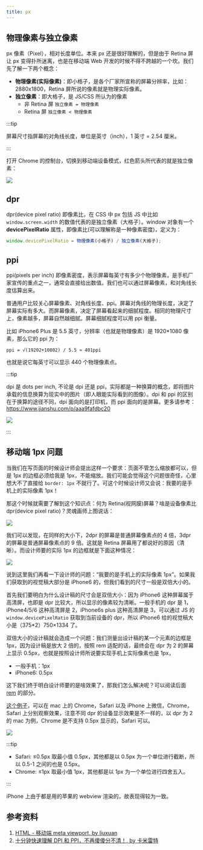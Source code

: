 ```yaml
---
title: px
---
```


## 物理像素与独立像素

px 像素（Pixel），相对长度单位。本来 px 还是很好理解的，但是由于 Retina 屏让 px 变得扑所迷离，也是在移动端 Web 开发的时候不得不跨越的一个坎。我们先了解一下两个概念：

- **物理像素(实际像素)**：即小格子，是各个厂家所宣称的屏幕分辨率，比如：2880x1800，Retina 屏所说的像素就是物理实际像素。
- **独立像素**：即大格子，是 JS/CSS 所认为的像素
  - 非 Retina 屏 `独立像素 = 物理像素`
  - Retina 屏 `独立像素 < 物理像素`

:::tip

屏幕尺寸指屏幕的对角线长度，单位是英寸（inch），1 英寸 = 2.54 厘米。

:::

打开 Chrome 的控制台，切换到移动端设备模式，红色箭头所代表的就是独立像素：

<Img w="500" src='https://cosmos-x.oss-cn-hangzhou.aliyuncs.com/Ujio7U.png' />

## dpr

dpr(device pixel ratio) 即像素比，在 CSS 中 px 包括 JS 中比如 `window.screen.width` 的数值代表的是独立像素（大格子）。window 对象有一个 **devicePixelRatio** 属性，即像素比(可以理解称是一种像素密度)，定义为：

```js
window.devicePixelRatio = 物理像素(小格子) / 独立像素(大格子);
```

## ppi

ppi(pixels per inch) 即像素密度，表示屏幕每英寸有多少个物理像素，是手机厂家宣传的重点之一，通常会直接给出数值。我们也可以通过屏幕像素，和对角线长度估算出来。

普通用户比较关心屏幕像素、对角线长度、ppi。屏幕对角线的物理长度，决定了屏幕实际有多大。而屏幕像素，决定了屏幕看起来的细腻程度。相同的物理尺寸上，像素越多，屏幕自然越细腻。屏幕细腻程度可以用 ppi 衡量。

比如 iPhone6 Plus 是 5.5 英寸，分辨率（也就是物理像素）是 1920\*1080 像素，那么它的 ppi 为：

```text
ppi = √(19202+10802) / 5.5 ≈ 401ppi
```

也就是说它每英寸可以显示 440 个物理像素点。

:::tip

dpi 是 dots per inch, 不论是 dpi 还是 ppi，实际都是一种换算的概念，即将图片承载的信息换算为现实中的图片（即人眼能实际看到的图像）。dpi 和 ppi 的区别在于换算的途径不同，dpi 面向的是打印机，而 ppi 面向的是屏幕。更多请参考：https://www.jianshu.com/p/aaa9fafdbc20

<Img w="350" src='https://cosmos-x.oss-cn-hangzhou.aliyuncs.com/pbQ4Nm.png' />

:::

## 移动端 1px 问题

当我们在写页面的时候设计师会提出这样一个要求：页面不管怎么缩放都可以，但是 1px 的边框必须给我是 1px，不能缩放。我们可能会觉得这个问题很奇怪，心里想大不了直接给 `border: 1px` 不就行了。可这个时候设计师又会说：我要的是手机上的实际像素 1px！

那这个时候就需要了解到这个知识点：何为 Retina(视网膜)屏幕？啥是设备像素比 dpr(device pixel ratio)？灵魂画师上图说话：

<Img w="600" src='https://cosmos-x.oss-cn-hangzhou.aliyuncs.com/Si01bB.png' />

我们可以发现，在同样的大小下，2dpr 的屏幕是普通屏幕像素点的 4 倍，3dpr 的屏幕是普通屏幕像素点的 9 倍。这就是 Retina 屏幕用了都说好的原因（清晰）。而设计师要的实际 1px 的边框就是下面这种情况：

<Img w="600" src='https://cosmos-x.oss-cn-hangzhou.aliyuncs.com/b5Lcuv.png' />

说到这里我们再看一下设计师的问题：“我要的是手机上的实际像素 1px”。如果我们获取到的视觉稿大部分是 iPhone6 的，但我们看到的尺寸一般是双倍大小的。

首先我们要明白为什么设计稿的尺寸会是双倍大小：因为 iPhone6 这种屏幕属于高清屏，也即是 dpr 比较大，所以显示的像素较为清晰。一般手机的 dpr 是 1，iPhone4/5/6 这种高清屏是 2，iPhone6s plus 这种高清屏是 3，可以通过 JS 的 `window.devicePixelRatio` 获取到当前设备的 dpr，所以 iPhone6 给的视觉稿大小是（375\*2）750×1334 了。

双倍大小的设计稿就会造成一个问题：我们测量出设计稿的某一个元素的边框是 1px，因为设计稿是放大 2 倍的，按照 rem 适配的话，最终会在 dpr 为 2 的屏幕上显示 0.5px，也就是按照设计师所说要实现手机上实际像素也是 1px，

- 一般手机：1px
- iPhone6: 0.5px

这下我们终于明白设计师要的是啥效果了，那我们怎么解决呢？可以阅读后面 [rem](/docs/css/2.unit-font/rem) 的部分。

[这个例子](https://codepen.io/muwenzi/pen/LKezGK)，可以在 mac 上的 Chrome，Safari 以及 iPhone 上微信，Chrome，Safari 上分别观察效果，注意不同 dpr 的设备显示效果是不一样的，以 dpr 为 2 的 mac 为例，Chrome 是不支持 0.5px 显示的，Safari 可以。

<Img w="600" legend="图：不同像素在 mac 上的表现" src='https://cosmos-x.oss-cn-hangzhou.aliyuncs.com/oeIjp8.png' />

:::tip

- Safari: ≤0.5px 取最小值 0.5px，其他都是以 0.5px 为一个单位进行截断，所以 0.5-1 之间的也是 0.5px。
- Chrome: ≤1px 取最小值 1px，其他都是以 1px 为一个单位进行四舍五入。

:::

iPhone 上由于都是用的苹果的 webview 渲染的，故表现得较为一致。

## 参考资料

1. [HTML - 移动端 meta viewport, by liuxuan](https://www.jianshu.com/p/641589d0d975)
2. [十分钟快速理解 DPI 和 PPI，不再傻傻分不清！, by 卡米雷特](https://www.jianshu.com/p/aaa9fafdbc20)
